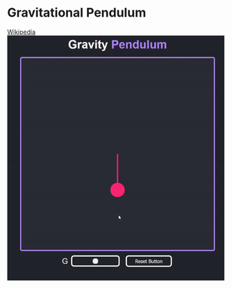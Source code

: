 # Gravitational Pendulum

[Wikipedia](https://en.wikipedia.org/wiki/Pendulum)\
[![Pendulum gif](/pendulum.gif)](https://nonvegan.github.io/gravity-pendulum)
